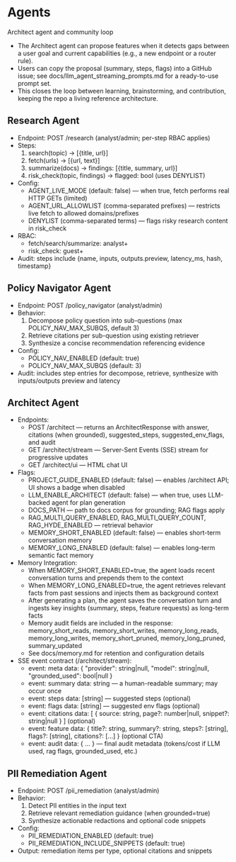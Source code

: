 # Agents

Architect agent and community loop
- The Architect agent can propose features when it detects gaps between a user goal and current capabilities (e.g., a new endpoint or a router rule).
- Users can copy the proposal (summary, steps, flags) into a GitHub issue; see docs/llm_agent_streaming_prompts.md for a ready-to-use prompt set.
- This closes the loop between learning, brainstorming, and contribution, keeping the repo a living reference architecture.

## Research Agent

- Endpoint: POST /research (analyst/admin; per-step RBAC applies)
- Steps:
  1) search(topic) -> [{title, url}]
  2) fetch(urls) -> [{url, text}]
  3) summarize(docs) -> findings: [{title, summary, url}]
  4) risk_check(topic, findings) -> flagged: bool (uses DENYLIST)
- Config:
  - AGENT_LIVE_MODE (default: false) — when true, fetch performs real HTTP GETs (limited)
  - AGENT_URL_ALLOWLIST (comma-separated prefixes) — restricts live fetch to allowed domains/prefixes
  - DENYLIST (comma-separated terms) — flags risky research content in risk_check
- RBAC:
  - fetch/search/summarize: analyst+
  - risk_check: guest+
- Audit: steps include {name, inputs, outputs.preview, latency_ms, hash, timestamp}

## Policy Navigator Agent

- Endpoint: POST /policy_navigator (analyst/admin)
- Behavior:
  1) Decompose policy question into sub-questions (max POLICY_NAV_MAX_SUBQS, default 3)
  2) Retrieve citations per sub-question using existing retriever
  3) Synthesize a concise recommendation referencing evidence
- Config:
  - POLICY_NAV_ENABLED (default: true)
  - POLICY_NAV_MAX_SUBQS (default: 3)
- Audit: includes step entries for decompose, retrieve, synthesize with inputs/outputs preview and latency

## Architect Agent

- Endpoints:
  - POST /architect — returns an ArchitectResponse with answer, citations (when grounded), suggested_steps, suggested_env_flags, and audit
  - GET /architect/stream — Server-Sent Events (SSE) stream for progressive updates
  - GET /architect/ui — HTML chat UI
- Flags:
  - PROJECT_GUIDE_ENABLED (default: false) — enables /architect API; UI shows a badge when disabled
  - LLM_ENABLE_ARCHITECT (default: false) — when true, uses LLM-backed agent for plan generation
  - DOCS_PATH — path to docs corpus for grounding; RAG flags apply
  - RAG_MULTI_QUERY_ENABLED, RAG_MULTI_QUERY_COUNT, RAG_HYDE_ENABLED — retrieval behavior
  - MEMORY_SHORT_ENABLED (default: false) — enables short-term conversation memory
  - MEMORY_LONG_ENABLED (default: false) — enables long-term semantic fact memory
- Memory Integration:
  - When MEMORY_SHORT_ENABLED=true, the agent loads recent conversation turns and prepends them to the context
  - When MEMORY_LONG_ENABLED=true, the agent retrieves relevant facts from past sessions and injects them as background context
  - After generating a plan, the agent saves the conversation turn and ingests key insights (summary, steps, feature requests) as long-term facts
  - Memory audit fields are included in the response: memory_short_reads, memory_short_writes, memory_long_reads, memory_long_writes, memory_short_pruned, memory_long_pruned, summary_updated
  - See docs/memory.md for retention and configuration details
- SSE event contract (/architect/stream):
  - event: meta
    data: { "provider": string|null, "model": string|null, "grounded_used": bool|null }
  - event: summary
    data: string — a human-readable summary; may occur once
  - event: steps
    data: [string] — suggested steps (optional)
  - event: flags
    data: [string] — suggested env flags (optional)
  - event: citations
    data: [ { source: string, page?: number|null, snippet?: string|null } ] (optional)
  - event: feature
    data: { title?: string, summary?: string, steps?: [string], flags?: [string], citations?: [...] } (optional CTA)
  - event: audit
    data: { ... } — final audit metadata (tokens/cost if LLM used, rag flags, grounded_used, etc.)

## PII Remediation Agent

- Endpoint: POST /pii_remediation (analyst/admin)
- Behavior:
  1) Detect PII entities in the input text
  2) Retrieve relevant remediation guidance (when grounded=true)
  3) Synthesize actionable redactions and optional code snippets
- Config:
  - PII_REMEDIATION_ENABLED (default: true)
  - PII_REMEDIATION_INCLUDE_SNIPPETS (default: true)
- Output: remediation items per type, optional citations and snippets
